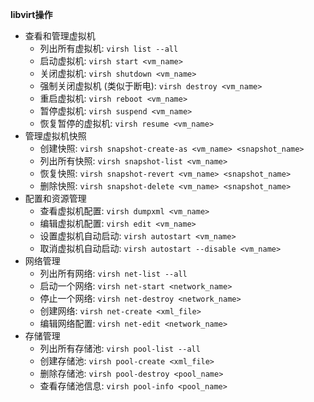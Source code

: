
**libvirt操作**

- 查看和管理虚拟机
  - 列出所有虚拟机: `virsh list --all`
  - 启动虚拟机: `virsh start <vm_name>`
  - 关闭虚拟机: `virsh shutdown <vm_name>`
  - 强制关闭虚拟机 (类似于断电): `virsh destroy <vm_name>`
  - 重启虚拟机: `virsh reboot <vm_name>`
  - 暂停虚拟机: `virsh suspend <vm_name>`
  - 恢复暂停的虚拟机: `virsh resume <vm_name>`
- 管理虚拟机快照
  - 创建快照: `virsh snapshot-create-as <vm_name> <snapshot_name>`
  - 列出所有快照: `virsh snapshot-list <vm_name>`
  - 恢复快照: `virsh snapshot-revert <vm_name> <snapshot_name>`
  - 删除快照: `virsh snapshot-delete <vm_name> <snapshot_name>`
- 配置和资源管理
  - 查看虚拟机配置: `virsh dumpxml <vm_name>`
  - 编辑虚拟机配置: `virsh edit <vm_name>`
  - 设置虚拟机自动启动: `virsh autostart <vm_name>`
  - 取消虚拟机自动启动: `virsh autostart --disable <vm_name>`
- 网络管理
  - 列出所有网络: `virsh net-list --all`
  - 启动一个网络: `virsh net-start <network_name>`
  - 停止一个网络: `virsh net-destroy <network_name>`
  - 创建网络: `virsh net-create <xml_file>`
  - 编辑网络配置: `virsh net-edit <network_name>`
- 存储管理
  - 列出所有存储池: `virsh pool-list --all`
  - 创建存储池: `virsh pool-create <xml_file>`
  - 删除存储池: `virsh pool-destroy <pool_name>`
  - 查看存储池信息: `virsh pool-info <pool_name>`